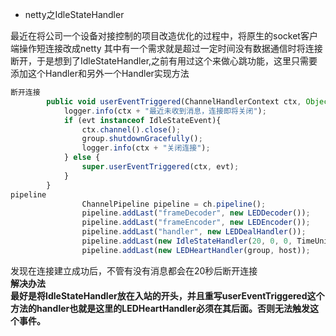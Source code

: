 * netty之IdleStateHandler

最近在将公司一个设备对接控制的项目改造优化的过程中，将原生的socket客户端操作短连接改成netty
其中有一个需求就是超过一定时间没有数据通信时将连接断开，于是想到了IdleStateHandler,之前有用过这个来做心跳功能，这里只需要添加这个Handler和另外一个Handler实现方法

```javascript
断开连接
        public void userEventTriggered(ChannelHandlerContext ctx, Object evt) throws Exception {
            logger.info(ctx + "最近未收到消息，连接即将关闭");
            if (evt instanceof IdleStateEvent){
                ctx.channel().close();
                group.shutdownGracefully();
                logger.info(ctx + "关闭连接");
            } else {
                super.userEventTriggered(ctx, evt);
            }
        }
pipeline
                ChannelPipeline pipeline = ch.pipeline();
                pipeline.addLast("frameDecoder", new LEDDecoder());
                pipeline.addLast("frameEncoder", new LEDEncoder());
                pipeline.addLast("handler", new LEDDealHandler());
                pipeline.addLast(new IdleStateHandler(20, 0, 0, TimeUnit.SECONDS)); 
                pipeline.addLast(new LEDHeartHandler(group, host));
```
发现在连接建立成功后，不管有没有消息都会在20秒后断开连接<br/>
**解决办法**<br/>
**最好是将IdleStateHandler放在入站的开头，并且重写userEventTriggered这个方法的handler也就是这里的LEDHeartHandler必须在其后面。否则无法触发这个事件。**
